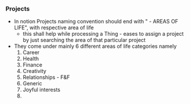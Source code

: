 ### Projects
- In notion Projects naming convention should end with " - AREAS OF LIFE", with respective area of life
	- this shall help while processing a Thing - eases to assign a project by just searching the area of that particular project
- They come under mainly 6 different areas of life categories namely
	1. Career
	2. Health
	3. Finance
	4. Creativity
	5. Relationships - F&F
	6. Generic
	7. Joyful interests
	8. 